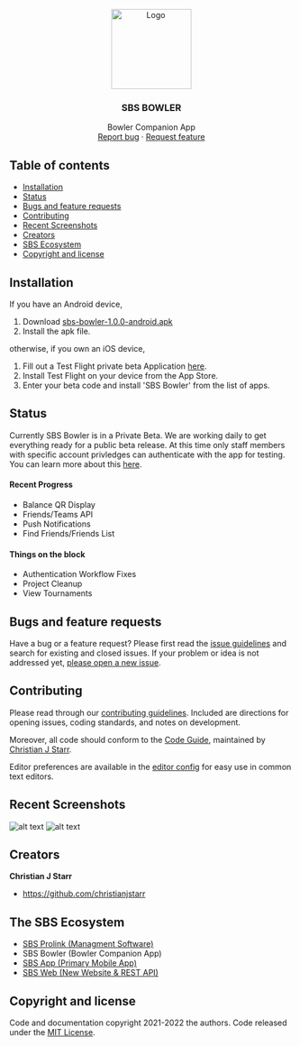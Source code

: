 

<p align="center">
  <a href="https://scratchbowling.pythonanywhere.com">
    <img src="https://scratchbowling.pythonanywhere.com/static/img/SBS_Logo.png" alt="Logo" width=142 >
  </a>

<h3 align="center">SBS BOWLER</h3>

  <p align="center">
    Bowler Companion App
    <br>
    <a href="https://reponame/issues/new?template=bug.md">Report bug</a>
    ·
    <a href="https://reponame/issues/new?template=feature.md&labels=feature">Request feature</a>
  </p>
</p>


## Table of contents

- [Installation](#try-it-out)
- [Status](#status)
- [Bugs and feature requests](#bugs-and-feature-requests)
- [Contributing](#contributing)
- [Recent Screenshots](#recent-screenshots)
- [Creators](#creators)
- [SBS Ecosystem](#the-sbs-ecosystem)
- [Copyright and license](#copyright-and-license)



## Installation

If you have an Android device,
1. Download [sbs-bowler-1.0.0-android.apk]()
2. Install the apk file.

otherwise, if you own an iOS device,
1. Fill out a Test Flight private beta Application [here]().
2. Install Test Flight on your device from the App Store.
3. Enter your beta code and install 'SBS Bowler' from the list of apps.

## Status
Currently SBS Bowler is in a Private Beta. We are working daily to get everything ready for a public beta release. At this time only staff members with specific account privledges can authenticate with the app for testing. You can learn more about this [here](https://scratchbowling.com/).
#### Recent Progress
- Balance QR Display
- Friends/Teams API
- Push Notifications
- Find Friends/Friends List
#### Things on the block
- Authentication Workflow Fixes
- Project Cleanup
- View Tournaments
## Bugs and feature requests

Have a bug or a feature request? Please first read the [issue guidelines](https://reponame/blob/master/CONTRIBUTING.md) and search for existing and closed issues. If your problem or idea is not addressed yet, [please open a new issue](https://reponame/issues/new).

## Contributing

Please read through our [contributing guidelines](https://reponame/blob/master/CONTRIBUTING.md). Included are directions for opening issues, coding standards, and notes on development.

Moreover, all code should conform to the [Code Guide](https://github.com/mdo/code-guide), maintained by [Christian J Starr](https://github.com/christianjstarr).

Editor preferences are available in the [editor config](https://reponame/blob/master/.editorconfig) for easy use in common text editors.

## Recent Screenshots
![alt text](https://github.com/Scratch-Bowling-Series/sbs-bowler/blob/master/screenshots/Screenshot_1.png?raw=true)
![alt text](https://github.com/Scratch-Bowling-Series/sbs-bowler/blob/master/screenshots/Screenshot_2.png?raw=true)

## Creators

**Christian J Starr**

- <https://github.com/christianjstarr>

## The SBS Ecosystem
- [SBS Prolink (Managment Software)](https://github.com/Scratch-Bowling-Series/sbs-prolink)
- SBS Bowler (Bowler Companion App)
- [SBS App (Primary Mobile App)](https://github.com/Scratch-Bowling-Series/sbs-bowler)
- [SBS Web (New Website & REST API)](https://github.com/Scratch-Bowling-Series/sbs-website/sbs-website)
## Copyright and license

Code and documentation copyright 2021-2022 the authors. Code released under the [MIT License](https://github.com/Scratch-Bowling-Series/sbs-bowler/blob/master/LICENSE).
